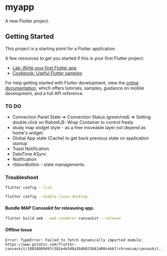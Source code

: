 # myapp

A new Flutter project.

## Getting Started

This project is a starting point for a Flutter application.

A few resources to get you started if this is your first Flutter project:

- [Lab: Write your first Flutter app](https://docs.flutter.dev/get-started/codelab)
- [Cookbook: Useful Flutter samples](https://docs.flutter.dev/cookbook)

For help getting started with Flutter development, view the
[online documentation](https://docs.flutter.dev/), which offers tutorials,
samples, guidance on mobile development, and a full API reference.

### TO DO
- Connection Panel State => Connection Status (green/red) => Setting double click on RobotA,B- Wrap Container to control freely
- study map widget style - as a free moveable layer not depend as home's widget.
- Global App state (Cache) to get back previous state on application startup 
- Toast Notification.
- DateTime ASync
- Notification 
- ribbonButton - state managements.

### Troubleshoot

```bash
flutter config --list
```

```bash
flutter config --enable-linux-desktop
```
#### Bundle MAP Canvaskit for releaseing app.
```bash
flutter build web --web-renderer canvaskit --release
```
#### Offline Issue

```
Error: TypeError: Failed to fetch dynamically imported module:
https://www.gstatic.com/flutter-canvaskit/18818009497c581ede5d8a3b8b833b81d00cebb7/chromium/canvaskit.js
```